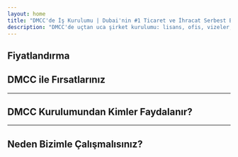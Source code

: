 ```yaml
---
layout: home
title: "DMCC'de İş Kurulumu | Dubai'nin #1 Ticaret ve İhracat Serbest Bölgesi"
description: "DMCC'de uçtan uca şirket kurulumu: lisans, ofis, vizeler, banka hesabı. Garantili sonuçlarla profesyonel destek."
---
```


<!-- text="Büyümeye odaklanın — dilleri iMind'a bırakın." -->
<!-- text="Sınıflar yıllar alır; iMind bugün her dilde gerçek zamanlı anlayış sunar." -->
<!-- text="Çeviri baş ağrılarına değil, büyümeye yatırım yapın. Siz yenilik yaparken iMind tercüme eder." -->
<!-- <AuthButton text="Canlı Demo Deneyin →" buttonClass="brand"/> -->

<HeroSection
title="**DMCC** Serbest Bölgesi'nde İş Kaydı"
text="Ticaret, lojistik, emtia ve uluslararası iş operasyonları için anahtar teslim çözümler">

</HeroSection>

## Fiyatlandırma

<PricingPlans :plans="[
  {
    title: 'DMCC\'de doğrudan hizmet siparişi',
    details: '**29 205** AED  **17** gün',
    items: [
      'Aracısız doğrudan erişim',
      'Ek ücret yok',
      'Komisyon yok'
    ],
    linkText: 'Order directly',
    linkHref: '/guide/use-cases#negotiations',
    bullet: '💬'
  },
  {
    title: 'Uzman rehberliği için **Standart** planımızı seçin',
    details: '**36 555** AED  **17** gün',
    items: [
      'Zamandan tasarruf',
      'Öngörülebilir sonuçlar',
      'Kişisel uzman desteği',
      'Hizmet lokasyonlarına business-class ulaşım',
      'Minimum katılım gereksinimi'
    ],
    linkText: 'Order from expert',
    linkHref: '/guide/use-cases#operations',
    bullet: '⚡︎'
  },
  {
    title: '**Üst düzey** uzman rehberliği için **Premium** planımızı tercih edin',
    details: '**42 055** AED  **15** gün',
    items: [
      'Bir kişi için VIP havaalanı karşılaması',
      'Premium sınıf havaalanı-otel-havaalanı transferleri',
      'Hızlandırılmış VIP prosedürler',
      'Garantili sonuçlar',
      'Kişisel uzman 7/24 hazır',
      'Hizmet lokasyonlarına premium sınıf ulaşım',
      'Minimum katılım gereksinimi'
    ],
    linkText: 'Order from expert',
    linkHref: '/guide/use-cases#operations',
    bullet: '💰'
  }
]" />

## DMCC ile Fırsatlarınız

<FeatureBlock :card="{
  title: 'Tam Kapsamlı DMCC Şirket Kurulumu',
  details: 'Lisanslamadan vizelere ve banka hesaplarına kadar — tüm süreci sizin için yönetiyoruz.',
  items: [
    '⚡︎ 5-7 iş günü içinde verilen ticaret, hizmet veya danışmanlık lisansı.',
    '✧ JLT\'de (Jumeirah Lake Towers) ofis alanı veya flexi-desk.',
    '✧ Şirket sahipleri ve çalışanlar için UAE ikamet vizeleri (2 yıl geçerli).',
    '✧ UAE\'de kurumsal banka hesapları açılmasında destek.',
  ],
  link: '/guide/dmcc-setup-process',
  src: {
    light: '/content/iStock-1366951573.jpg',
    dark: '/content/iStock-1366951573.jpg',
  },
  inversion: false
}" />

<FeatureBlock :card="{
  title: 'DMCC Neden Küresel Ticarette #1',
  details: 'AB, ABD ve Asya\'daki ortakların güvendiği, sağlam uluslararası üne sahip bir free zone.',
  items: [
    '⚡︎ Güçlü iş imajı: DMCC ticaret şirketleri için bir numaralı tercih.',
    '✧ %100 yabancı mülkiyet — yerel ortak gerekmiyor.',
    '✧ Kolaylaştırılmış ihracat prosedürleri, sertifikalar ve lojistik desteği.',
    '✧ Altın ticaretinden IT hizmetlerine kadar geniş lisans yelpazesi.',
  ],
  link: '/guide/why-dmcc',
  src: {
    light: '/content/iStock-1366951573.jpg',
    dark: '/content/iStock-1366951573.jpg',
  },
  inversion: true
}" />

<FeatureBlock :card="{
  title: 'Garantili Uyumluluk ve Risk Yönetimi',
  details: 'UAE düzenlemeleri ve uluslararası standartlarla tam uyum.',
  items: [
    '⚡︎ KYC ve kurumsal belgelerin hazırlanması.',
    '✧ UAE AML/CFT uyumluluğunda destek [official source](https://u.ae/en/information-and-services/business/anti-money-laundering).',
    '✧ VAT, ESR ve UBO kayıtlarında yardım.',
    '✧ Kayıt sonrası işletmeniz için sürekli yasal destek.',
  ],
  link: '/guide/compliance-support',
  src: {
    light: '/content/iStock-1366951573.jpg',
    dark: '/content/iStock-1366951573.jpg',
  },
  inversion: false
}" />

---

## DMCC Kurulumundan Kimler Faydalanır?

<FeatureCards :features="[
  {
    title: 'İthalat-İhracat Şirketleri',
    details: 'Çin, Hindistan, Avrupa ve Orta Doğu\'dan tedarik yapan işletmeler için.',
    items: [
      'Basitleştirilmiş sözleşme ve sertifikasyon süreçleri.',
      'BAE üzerinden vergi açısından verimli ticaret.',
      'Uluslararası müşteriler nezdinde güçlü itibar.',
    ],
    linkText: 'Learn more',
    link: '/guide/dmcc-use-cases#import-export'
  },
  {
    title: 'Mücevherat ve Emtia İşletmeleri',
    details: 'Altın, elmas, metaller, kahve, çay ve tahıl ticareti için.',
    items: [
      'Değerli metaller ve emtia için özel DMCC lisansları.',
      'İhracat belgeleri ve sertifikasyonlarında destek.',
      'JAFZA ve DP World üzerinden verimli lojistik.',
    ],
    linkText: 'Explore solutions',
    link: '/guide/dmcc-use-cases#commodities'
  },
  {
    title: 'Teknoloji Şirketleri',
    details: 'Global müşteriler için SaaS, dijital pazarlama, yazılım geliştirme.',
    items: [
      'Genel merkeziniz için prestijli free zone adresi.',
      'BAE avantajlarıyla optimize edilmiş vergi yapısı.',
      'DMCC lisansı ile GCC ve MENA pazarlarına erişim.',
    ],
    linkText: 'View case studies',
    link: '/guide/dmcc-use-cases#it-business'
  }
]" />

---

## Neden Bizimle Çalışmalısınız?

<FeatureBlock :card="{
  title: 'Lisanstan İlk Sözleşmeye Kadar Uzman Desteği',
  details: '7 yılı aşkın deneyimimizle, ticaret ve ihracat işletmeleri için DMCC şirket kuruluşunda uzmanlaşmış durumdayız. Hukuk ekibimiz, başlangıçtan bitişe kadar sorunsuz ve uyumlu bir kuruluş süreci sağlar.',
  items: [
    '✧ Sabit paketlerle şeffaf fiyatlandırma.',
    '✧ Vakanız için özel hesap yöneticisi ve hukuk danışmanı.',
    '✧ DMCC ve BAE bankaları ile kanıtlanmış başarı geçmişi.',
  ],
  link: '/guide/our-services',
  src: {
    light: '/content/iStock-1366951573.jpg',
    dark: '/content/iStock-1366951573.jpg',
  },
  inversion: true
}" />

<AuthButton text="Ücretsiz Teklif Alın →" buttonClass="brand"/>
